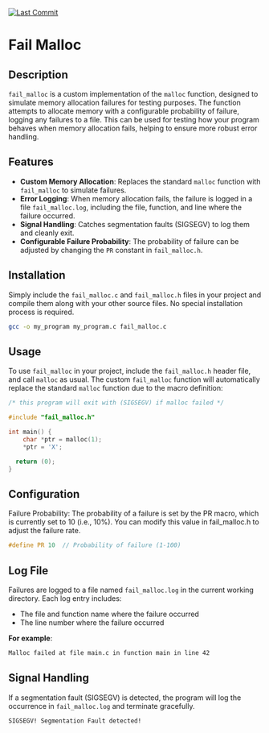 [![Last Commit](https://img.shields.io/github/last-commit/N0ViP/fail_malloc)]()

# Fail Malloc

## Description

`fail_malloc` is a custom implementation of the `malloc` function, designed to simulate memory allocation failures for testing purposes. The function attempts to allocate memory with a configurable probability of failure, logging any failures to a file. This can be used for testing how your program behaves when memory allocation fails, helping to ensure more robust error handling.

## Features

- **Custom Memory Allocation**: Replaces the standard `malloc` function with `fail_malloc` to simulate failures.
- **Error Logging**: When memory allocation fails, the failure is logged in a file `fail_malloc.log`, including the file, function, and line where the failure occurred.
- **Signal Handling**: Catches segmentation faults (SIGSEGV) to log them and cleanly exit.
- **Configurable Failure Probability**: The probability of failure can be adjusted by changing the `PR` constant in `fail_malloc.h`.

## Installation

Simply include the `fail_malloc.c` and `fail_malloc.h` files in your project and compile them along with your other source files. No special installation process is required.

```bash
gcc -o my_program my_program.c fail_malloc.c
```

## Usage

To use `fail_malloc` in your project, include the `fail_malloc.h` header file, and call `malloc` as usual. The custom `fail_malloc` function will automatically replace the standard `malloc` function due to the macro definition:

```c
/* this program will exit with (SIGSEGV) if malloc failed */

#include "fail_malloc.h"

int main() {
    char *ptr = malloc(1);
    *ptr = 'X';

  return (0);
}
```

## Configuration

Failure Probability: The probability of a failure is set by the PR macro, which is currently set to 10 (i.e., 10%). You can modify this value in fail_malloc.h to adjust the failure rate.

```c
#define PR 10  // Probability of failure (1-100)
```

## Log File

Failures are logged to a file named `fail_malloc.log` in the current working directory. Each log entry includes:
- The file and function name where the failure occurred
- The line number where the failure occurred

**For example**:

```bash
Malloc failed at file main.c in function main in line 42
```

## Signal Handling

If a segmentation fault (SIGSEGV) is detected, the program will log the occurrence in `fail_malloc.log` and terminate gracefully.

```bash
SIGSEGV! Segmentation Fault detected!
```
